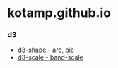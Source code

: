 # kotamp.github.io

### d3

+ [d3-shape - arc, pie](https://github.com/d3/d3-shape#api-reference)
+ [d3-scale - band-scale](https://github.com/d3/d3-scale#api-reference)
